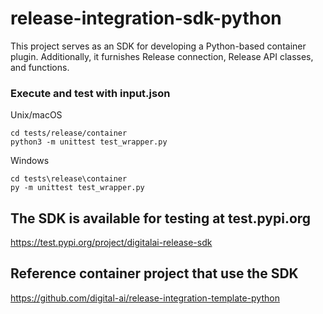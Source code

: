 # release-integration-sdk-python

This project serves as an SDK for developing a Python-based container plugin. 
Additionally, it furnishes Release connection, Release API classes, and functions.  

### Execute and test with input.json

Unix/macOS

    cd tests/release/container
    python3 -m unittest test_wrapper.py

Windows
    
    cd tests\release\container
    py -m unittest test_wrapper.py

## The SDK is available for testing at test.pypi.org

https://test.pypi.org/project/digitalai-release-sdk

## Reference container project that use the SDK

https://github.com/digital-ai/release-integration-template-python



